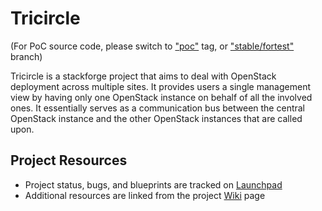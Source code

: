 # Tricircle

(For PoC source code, please switch to ["poc"](https://github.com/stackforge/tricircle/tree/poc) tag, or ["stable/fortest"](https://github.com/stackforge/tricircle/tree/stable/fortest) branch)

Tricircle is a stackforge project that aims to deal with OpenStack deployment across multiple sites. It provides users a single management view by having only one OpenStack instance on behalf of all the involved ones. It essentially serves as a communication bus between the central OpenStack instance and the other OpenStack instances that are called upon.

## Project Resources
- Project status, bugs, and blueprints are tracked on [Launchpad](https://launchpad.net/tricircle)
- Additional resources are linked from the project [Wiki](https://wiki.openstack.org/wiki/Tricircle) page
